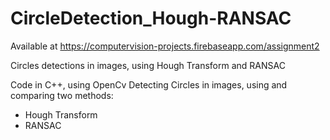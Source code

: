 # CircleDetection_Hough-RANSAC 
Available at https://computervision-projects.firebaseapp.com/assignment2

Circles detections in images, using Hough Transform and RANSAC

Code in C++, using OpenCv
Detecting Circles in images, using and comparing two methods:
 - Hough Transform
 - RANSAC

